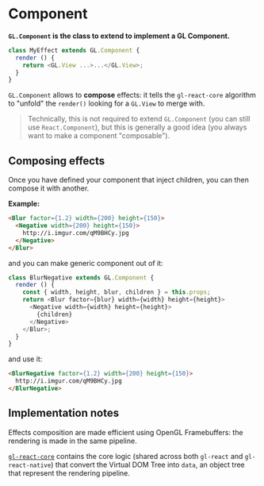 # Component

**`GL.Component` is the class to extend to implement a GL Component.**

```js
class MyEffect extends GL.Component {
  render () {
    return <GL.View ...>...</GL.View>;
  }
}
```

`GL.Component` allows to **compose** effects:
it tells the `gl-react-core` algorithm to "unfold" the `render()` looking for a `GL.View` to merge with.

> Technically, this is not required to extend `GL.Component` (you can still use `React.Component`),
but this is generally a good idea (you always want to make a component "composable").

## Composing effects

Once you have defined your component that inject children, you can then compose it with another.

**Example:**

```html
<Blur factor={1.2} width={200} height={150}>
  <Negative width={200} height={150}>
    http://i.imgur.com/qM9BHCy.jpg
  </Negative>
</Blur>
```

and you can make generic component out of it:

```js
class BlurNegative extends GL.Component {
  render () {
    const { width, height, blur, children } = this.props;
    return <Blur factor={blur} width={width} height={height}>
      <Negative width={width} height={height}>
        {children}
      </Negative>
    </Blur>;
  }
}
```

and use it:

```html
<BlurNegative factor={1.2} width={200} height={150}>
  http://i.imgur.com/qM9BHCy.jpg
</BlurNegative>
```

## Implementation notes

Effects composition are made efficient using OpenGL Framebuffers:
the rendering is made in the same pipeline.

[`gl-react-core`](https://github.com/ProjectSeptemberInc/gl-react-core)
contains the core logic (shared across both `gl-react` and `gl-react-native`)
that convert the Virtual DOM Tree into `data`, an object tree that represent the rendering pipeline.
